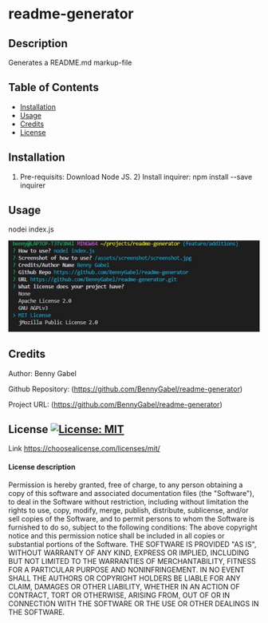 # readme-generator

## Description
  Generates a README.md markup-file
  
## Table of Contents
- [Installation](#installation)
- [Usage](#usage)
- [Credits](#credits)
- [License](#license)

## Installation
1) Pre-requisits: Download Node JS. 2) Install inquirer: npm install --save inquirer

## Usage
nodei index.js

![](/assets/screenshot/screenshot.jpg?raw=true)

## Credits

Author: Benny Gabel

Github Repository:  (https://github.com/BennyGabel/readme-generator)

Project URL: (https://github.com/BennyGabel/readme-generator)



## License  [![License: MIT](https://img.shields.io/badge/License-MIT-yellow.svg)](https://opensource.org/licenses/MIT)
Link https://choosealicense.com/licenses/mit/

#### License description
Permission is hereby granted, free of charge, to any person obtaining a copy of this software and associated documentation files (the "Software"), to deal in the Software without restriction, including without limitation the rights to use, copy, modify, merge, publish, distribute, sublicense, and/or sell copies of the Software, and to permit persons to whom the Software is furnished to do so, subject to the following conditions: The above copyright notice and this permission notice shall be included in all copies or substantial portions of the Software. THE SOFTWARE IS PROVIDED "AS IS", WITHOUT WARRANTY OF ANY KIND, EXPRESS OR IMPLIED, INCLUDING BUT NOT LIMITED TO THE WARRANTIES OF MERCHANTABILITY, FITNESS FOR A PARTICULAR PURPOSE AND NONINFRINGEMENT. IN NO EVENT SHALL THE AUTHORS OR COPYRIGHT HOLDERS BE LIABLE FOR ANY CLAIM, DAMAGES OR OTHER LIABILITY, WHETHER IN AN ACTION OF CONTRACT, TORT OR OTHERWISE, ARISING FROM, OUT OF OR IN CONNECTION WITH THE SOFTWARE OR THE USE OR OTHER DEALINGS IN THE SOFTWARE.

